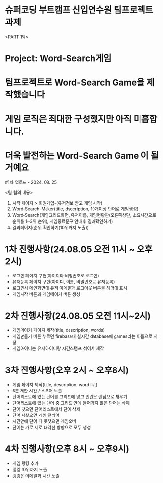 # 슈퍼코딩 부트캠프 신입연수원 팀프로젝트 과제 

<PART 1팀>

# Project: Word-Search게임

# 팀프로젝트로 Word-Search Game을 제작했습니다

# 게임 로직은 최대한 구성했지만 아직 미흡합니다.
# 더욱 발전하는 Word-Search Game 이 될 거예요

#1차 업로드 - 2024. 08. 25


<팀 협의 내용>
1. 시작 페이지 > 회원가입-(유저정보 받고 게임 시작)
2. Word-Search-Maker(title, dsecription, 10개이상 단어로 게임생성)
3. Word-Search(게임그리드화면, 유저이름, 게임현황판(오른쪽상단, 소요시간으로 순위를 1~3위 순위), 게임종료문구 안내후 결과확인하기)
4. 결과페이지(순위 확인하기(10위까지 노출))


# 1차 진행사항(24.08.05 오전 11시 ~ 오후 2시)
- 로그인 페이지 구현(아이디와 비밀번호로 로그인)
- 유저등록 페이지 구현(아이디, 이름, 비밀번호로 유저등록)
- 로그인시 메인화면에 유저 이메일과 로그아웃 버튼을 헤더에 표시
- 게임시작 버튼과 게임메이커 버튼 생성

# 2차 진행사항(24.08.05 오전 11시~2시)
- 게임메이커 페이지 제작(title, description, words)
- 게임만들기 버튼 누르면 firebase내 실시간 database에 games라는 이름으로 저장
- 게임아이디는 유저아이디랑 시간스탬프 섞어서 제작

# 3차 진행사항(오후 2시 ~ 오후8시)
- 게임 페이지 제작(title, description, word list)
- 5분 제한 시간 / 스코어 노출
- 단어리스트에 있는 단어를 그리드에 넣고 빈칸은 랜덤으로 채우기
- 단어리스트에 있는 단어 중 그리드 안에 들어가지 않은 단어는 삭제
- 단어 찾으면 단어리스트에서 단어 삭제
- 단어 다찾으면 게임 클리어
- 시간안에 단어 다 못찾으면 게임오버
- 단어는 가로 세로 대각선 방향으로 모두 생성

# 4차 진행사항(오후 8시 ~ 오후9시)
- 게임 랭킹 추가
- 랭킹 10위까지 노출
- 랭킹은 이메일과 시간 노출

  
